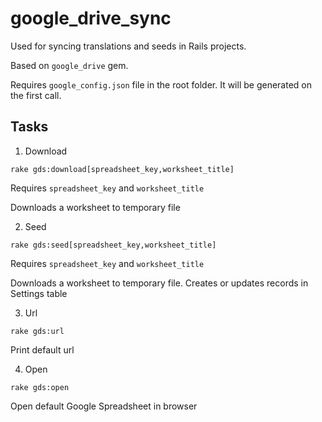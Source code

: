 # google_drive_sync
Used for syncing translations and seeds in Rails projects.

Based on `google_drive` gem.

Requires `google_config.json` file in the root folder. It will be generated on the first call.

## Tasks

1. Download

`rake gds:download[spreadsheet_key,worksheet_title]`

Requires `spreadsheet_key` and `worksheet_title`

Downloads a worksheet to temporary file

2. Seed

`rake gds:seed[spreadsheet_key,worksheet_title]`

Requires `spreadsheet_key` and `worksheet_title`

Downloads a worksheet to temporary file. Creates or updates records in Settings table

3. Url

`rake gds:url`

Print default url

4. Open

`rake gds:open`

Open default Google Spreadsheet in browser
